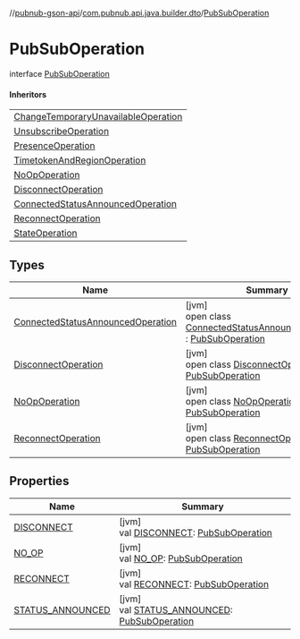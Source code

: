 //[pubnub-gson-api](../../../index.md)/[com.pubnub.api.java.builder.dto](../index.md)/[PubSubOperation](index.md)

# PubSubOperation

interface [PubSubOperation](index.md)

#### Inheritors

| |
|---|
| [ChangeTemporaryUnavailableOperation](../-change-temporary-unavailable-operation/index.md) |
| [UnsubscribeOperation](../-unsubscribe-operation/index.md) |
| [PresenceOperation](../-presence-operation/index.md) |
| [TimetokenAndRegionOperation](../-timetoken-and-region-operation/index.md) |
| [NoOpOperation](-no-op-operation/index.md) |
| [DisconnectOperation](-disconnect-operation/index.md) |
| [ConnectedStatusAnnouncedOperation](-connected-status-announced-operation/index.md) |
| [ReconnectOperation](-reconnect-operation/index.md) |
| [StateOperation](../-state-operation/index.md) |

## Types

| Name | Summary |
|---|---|
| [ConnectedStatusAnnouncedOperation](-connected-status-announced-operation/index.md) | [jvm]<br>open class [ConnectedStatusAnnouncedOperation](-connected-status-announced-operation/index.md) : [PubSubOperation](index.md) |
| [DisconnectOperation](-disconnect-operation/index.md) | [jvm]<br>open class [DisconnectOperation](-disconnect-operation/index.md) : [PubSubOperation](index.md) |
| [NoOpOperation](-no-op-operation/index.md) | [jvm]<br>open class [NoOpOperation](-no-op-operation/index.md) : [PubSubOperation](index.md) |
| [ReconnectOperation](-reconnect-operation/index.md) | [jvm]<br>open class [ReconnectOperation](-reconnect-operation/index.md) : [PubSubOperation](index.md) |

## Properties

| Name | Summary |
|---|---|
| [DISCONNECT](-d-i-s-c-o-n-n-e-c-t.md) | [jvm]<br>val [DISCONNECT](-d-i-s-c-o-n-n-e-c-t.md): [PubSubOperation](index.md) |
| [NO_OP](-n-o_-o-p.md) | [jvm]<br>val [NO_OP](-n-o_-o-p.md): [PubSubOperation](index.md) |
| [RECONNECT](-r-e-c-o-n-n-e-c-t.md) | [jvm]<br>val [RECONNECT](-r-e-c-o-n-n-e-c-t.md): [PubSubOperation](index.md) |
| [STATUS_ANNOUNCED](-s-t-a-t-u-s_-a-n-n-o-u-n-c-e-d.md) | [jvm]<br>val [STATUS_ANNOUNCED](-s-t-a-t-u-s_-a-n-n-o-u-n-c-e-d.md): [PubSubOperation](index.md) |
